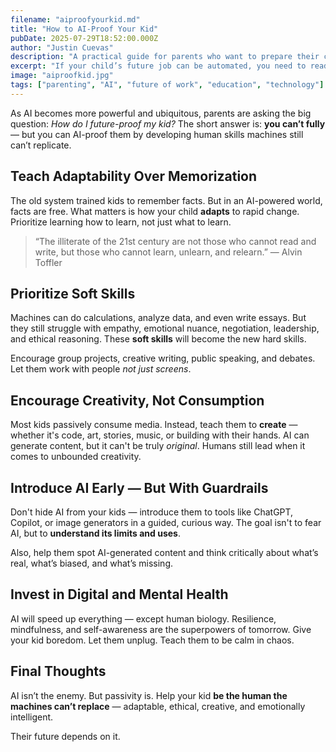 ```yaml
---
filename: "aiproofyourkid.md"
title: "How to AI-Proof Your Kid"
pubDate: 2025-07-29T18:52:00.000Z
author: "Justin Cuevas"
description: "A practical guide for parents who want to prepare their children for a world dominated by artificial intelligence."
excerpt: "If your child’s future job can be automated, you need to read this."
image: "aiproofkid.jpg"
tags: ["parenting", "AI", "future of work", "education", "technology"]
---
```


As AI becomes more powerful and ubiquitous, parents are asking the big question: _How do I future-proof my kid?_ The short answer is: **you can’t fully** — but you can AI-proof them by developing human skills machines still can’t replicate.

## Teach Adaptability Over Memorization

The old system trained kids to remember facts. But in an AI-powered world, facts are free. What matters is how your child **adapts** to rapid change. Prioritize learning how to learn, not just what to learn.

> “The illiterate of the 21st century are not those who cannot read and write, but those who cannot learn, unlearn, and relearn.” — Alvin Toffler

## Prioritize Soft Skills

Machines can do calculations, analyze data, and even write essays. But they still struggle with empathy, emotional nuance, negotiation, leadership, and ethical reasoning. These **soft skills** will become the new hard skills.

Encourage group projects, creative writing, public speaking, and debates. Let them work with people _not just screens_.

## Encourage Creativity, Not Consumption

Most kids passively consume media. Instead, teach them to **create** — whether it's code, art, stories, music, or building with their hands. AI can generate content, but it can't be truly _original_. Humans still lead when it comes to unbounded creativity.

## Introduce AI Early — But With Guardrails

Don't hide AI from your kids — introduce them to tools like ChatGPT, Copilot, or image generators in a guided, curious way. The goal isn't to fear AI, but to **understand its limits and uses**.

Also, help them spot AI-generated content and think critically about what’s real, what’s biased, and what’s missing.

## Invest in Digital and Mental Health

AI will speed up everything — except human biology. Resilience, mindfulness, and self-awareness are the superpowers of tomorrow. Give your kid boredom. Let them unplug. Teach them to be calm in chaos.

## Final Thoughts

AI isn’t the enemy. But passivity is. Help your kid **be the human the machines can’t replace** — adaptable, ethical, creative, and emotionally intelligent.

Their future depends on it.